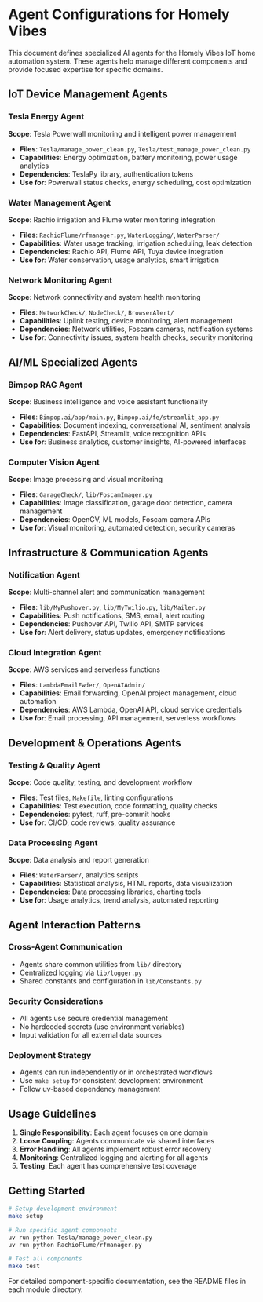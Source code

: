 # Agent Configurations for Homely Vibes

This document defines specialized AI agents for the Homely Vibes IoT home automation system. These agents help manage different components and provide focused expertise for specific domains.

## IoT Device Management Agents

### Tesla Energy Agent
**Scope**: Tesla Powerwall monitoring and intelligent power management
- **Files**: `Tesla/manage_power_clean.py`, `Tesla/test_manage_power_clean.py`
- **Capabilities**: Energy optimization, battery monitoring, power usage analytics
- **Dependencies**: TeslaPy library, authentication tokens
- **Use for**: Powerwall status checks, energy scheduling, cost optimization

### Water Management Agent  
**Scope**: Rachio irrigation and Flume water monitoring integration
- **Files**: `RachioFlume/rfmanager.py`, `WaterLogging/`, `WaterParser/`
- **Capabilities**: Water usage tracking, irrigation scheduling, leak detection
- **Dependencies**: Rachio API, Flume API, Tuya device integration
- **Use for**: Water conservation, usage analytics, smart irrigation

### Network Monitoring Agent
**Scope**: Network connectivity and system health monitoring
- **Files**: `NetworkCheck/`, `NodeCheck/`, `BrowserAlert/`
- **Capabilities**: Uplink testing, device monitoring, alert management
- **Dependencies**: Network utilities, Foscam cameras, notification systems
- **Use for**: Connectivity issues, system health checks, security monitoring

## AI/ML Specialized Agents

### Bimpop RAG Agent
**Scope**: Business intelligence and voice assistant functionality
- **Files**: `Bimpop.ai/app/main.py`, `Bimpop.ai/fe/streamlit_app.py`
- **Capabilities**: Document indexing, conversational AI, sentiment analysis
- **Dependencies**: FastAPI, Streamlit, voice recognition APIs
- **Use for**: Business analytics, customer insights, AI-powered interfaces

### Computer Vision Agent
**Scope**: Image processing and visual monitoring
- **Files**: `GarageCheck/`, `lib/FoscamImager.py`
- **Capabilities**: Image classification, garage door detection, camera management
- **Dependencies**: OpenCV, ML models, Foscam camera APIs
- **Use for**: Visual monitoring, automated detection, security cameras

## Infrastructure & Communication Agents

### Notification Agent
**Scope**: Multi-channel alert and communication management
- **Files**: `lib/MyPushover.py`, `lib/MyTwilio.py`, `lib/Mailer.py`
- **Capabilities**: Push notifications, SMS, email, alert routing
- **Dependencies**: Pushover API, Twilio API, SMTP services
- **Use for**: Alert delivery, status updates, emergency notifications

### Cloud Integration Agent
**Scope**: AWS services and serverless functions
- **Files**: `LambdaEmailFwder/`, `OpenAIAdmin/`
- **Capabilities**: Email forwarding, OpenAI project management, cloud automation
- **Dependencies**: AWS Lambda, OpenAI API, cloud service credentials
- **Use for**: Email processing, API management, serverless workflows

## Development & Operations Agents

### Testing & Quality Agent
**Scope**: Code quality, testing, and development workflow
- **Files**: Test files, `Makefile`, linting configurations
- **Capabilities**: Test execution, code formatting, quality checks
- **Dependencies**: pytest, ruff, pre-commit hooks
- **Use for**: CI/CD, code reviews, quality assurance

### Data Processing Agent
**Scope**: Data analysis and report generation
- **Files**: `WaterParser/`, analytics scripts
- **Capabilities**: Statistical analysis, HTML reports, data visualization
- **Dependencies**: Data processing libraries, charting tools
- **Use for**: Usage analytics, trend analysis, automated reporting

## Agent Interaction Patterns

### Cross-Agent Communication
- Agents share common utilities from `lib/` directory
- Centralized logging via `lib/logger.py`
- Shared constants and configuration in `lib/Constants.py`

### Security Considerations
- All agents use secure credential management
- No hardcoded secrets (use environment variables)
- Input validation for all external data sources

### Deployment Strategy
- Agents can run independently or in orchestrated workflows
- Use `make setup` for consistent development environment
- Follow uv-based dependency management

## Usage Guidelines

1. **Single Responsibility**: Each agent focuses on one domain
2. **Loose Coupling**: Agents communicate via shared interfaces
3. **Error Handling**: All agents implement robust error recovery
4. **Monitoring**: Centralized logging and alerting for all agents
5. **Testing**: Each agent has comprehensive test coverage

## Getting Started

```bash
# Setup development environment
make setup

# Run specific agent components
uv run python Tesla/manage_power_clean.py
uv run python RachioFlume/rfmanager.py

# Test all components
make test
```

For detailed component-specific documentation, see the README files in each module directory.